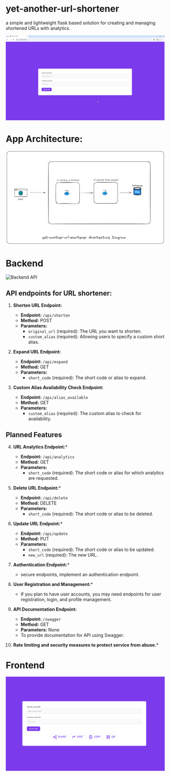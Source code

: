 # yet-another-url-shortener
a simple and lightweight flask based solution for creating and managing shortened URLs with analytics.

![App UI](https://github.com/MasterZesty/yet-another-url-shortener/blob/main/docs/yaus-demo-v1.gif)

# App Architecture:
![App Architecture](https://github.com/MasterZesty/yet-another-url-shortener/blob/main/docs/yaus-architecture-diagram.png)

<!-- ## alembic commands for ref
```
alembic init alembic
alembic revision --autogenerate
alembic upgrade head
``` -->

# Backend
![Backend API](https://github.com/MasterZesty/yet-another-url-shortener/blob/main/docs/yaus-backend-api-swagger-v1.png)

## API endpoints for URL shortener:

1. **Shorten URL Endpoint:**
   - **Endpoint:** `/api/shorten`
   - **Method:** POST
   - **Parameters:**
     - `original_url` (required): The URL you want to shorten.
     - `custom_alias` (required): Allowing users to specify a custom short alias.

2. **Expand URL Endpoint:**
   - **Endpoint:** `/api/expand`
   - **Method:** GET
   - **Parameters:**
     - `short_code` (required): The short code or alias to expand.

3. **Custom Alias Availability Check Endpoint:**
   - **Endpoint:** `/api/alias_available`
   - **Method:** GET
   - **Parameters:**
     - `custom_alias` (required): The custom alias to check for availability.

## Planned Features

4. **URL Analytics Endpoint:***
   - **Endpoint:** `/api/analytics`
   - **Method:** GET
   - **Parameters:**
     - `short_code` (required): The short code or alias for which analytics are requested.

4. **Delete URL Endpoint:***
   - **Endpoint:** `/api/delete`
   - **Method:** DELETE
   - **Parameters:**
     - `short_code` (required): The short code or alias to be deleted.

7. **Update URL Endpoint:***
   - **Endpoint:** `/api/update`
   - **Method:** PUT
   - **Parameters:**
     - `short_code` (required): The short code or alias to be updated.
     - `new_url` (required): The new URL.

8. **Authentication Endpoint:***
   - secure endpoints, implement an authentication endpoint.

9. **User Registration and Management:***
   - If you plan to have user accounts, you may need endpoints for user registration, login, and profile management.

10. **API Documentation Endpoint:**
    - **Endpoint:** `/swagger`
    - **Method:** GET
    - **Parameters:** None
    - To provide documentation for API using Swagger.

11. **Rate limiting and security measures to protect service from abuse.***


<!-- 1. **Shorten URL Method:**
   ```python
   def shorten_url():
   ```

2. **Expand URL Method:**
   ```python
   def expand_url(short_code):
   ```

3. **URL Analytics Method:**
   ```python
   def url_analytics(short_code):
   ```

4. **Delete URL Method:**
   ```python
   def delete_url(short_code):
   ```

5. **List All Shortened URLs Method:**
   ```python
   def list_shortened_urls():
   ```

6. **Custom Alias Availability Check Method:**
   ```python
   def alias_available(custom_alias):
   ```

7. **Update URL Method:**
   ```python
   def update_url(short_code):
   ```

8. **Authentication Method (Optional):**
   ```python
   def authenticate_user():
   ```

9. **User Registration Method (Optional):**
   ```python
   def register_user():
   ```

10. **User Login Method (Optional):**
    ```python
    def login_user():
    ```

11. **User Profile Management Method (Optional):**
    ```python
    def manage_user_profile():
    ```

12. **API Documentation Method:**
    ```python
    def api_documentation():
    ``` -->

# Frontend
![Frontend](https://github.com/MasterZesty/yet-another-url-shortener/blob/main/docs/yaus-ui-diagram-v1.png)